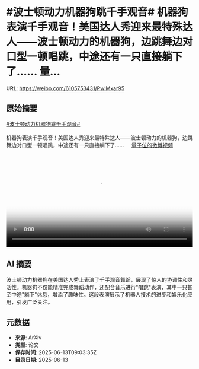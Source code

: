 # #波士顿动力机器狗跳千手观音# 机器狗表演千手观音！美国达人秀迎来最特殊达人——波士顿动力的机器狗，边跳舞边对口型一顿唱跳，中途还有一只直接躺下了…… 量...

**URL**: https://weibo.com/6105753431/PwlMxar95

## 原始摘要

<a href="https://m.weibo.cn/search?containerid=231522type%3D1%26t%3D10%26q%3D%23%E6%B3%A2%E5%A3%AB%E9%A1%BF%E5%8A%A8%E5%8A%9B%E6%9C%BA%E5%99%A8%E7%8B%97%E8%B7%B3%E5%8D%83%E6%89%8B%E8%A7%82%E9%9F%B3%23&amp;extparam=%23%E6%B3%A2%E5%A3%AB%E9%A1%BF%E5%8A%A8%E5%8A%9B%E6%9C%BA%E5%99%A8%E7%8B%97%E8%B7%B3%E5%8D%83%E6%89%8B%E8%A7%82%E9%9F%B3%23" data-hide=""><span class="surl-text">#波士顿动力机器狗跳千手观音#</span></a>   <br><br>机器狗表演千手观音！美国达人秀迎来最特殊达人——波士顿动力的机器狗，边跳舞边对口型一顿唱跳，中途还有一只直接躺下了…… <a href="https://video.weibo.com/show?fid=1034:5177096931311675" data-hide=""><span class="url-icon"><img style="width: 1rem;height: 1rem" src="https://h5.sinaimg.cn/upload/2015/09/25/3/timeline_card_small_video_default.png" referrerpolicy="no-referrer"></span><span class="surl-text">量子位的微博视频</span></a> <br clear="both"><div style="clear: both"></div><video controls="controls" poster="https://tvax4.sinaimg.cn/orj480/006Fd7o3ly1i2dr2sbil7j30u01hc75u.jpg" style="width: 100%"><source src="https://f.video.weibocdn.com/o0/2097LjLUlx08p0Fqeq0U01041200cjTU0E010.mp4?label=mp4_720p&amp;template=720x1280.24.0&amp;ori=0&amp;ps=1CwnkDw1GXwCQx&amp;Expires=1749808966&amp;ssig=gIzW4fST6z&amp;KID=unistore,video"><source src="https://f.video.weibocdn.com/o0/bfGlVRYGlx08p0FoSCoM010412007F5k0E010.mp4?label=mp4_hd&amp;template=540x960.24.0&amp;ori=0&amp;ps=1CwnkDw1GXwCQx&amp;Expires=1749808966&amp;ssig=55Zp5zF4It&amp;KID=unistore,video"><source src="https://f.video.weibocdn.com/o0/qKJQ7iTylx08p0FoOrVm010412004mNL0E010.mp4?label=mp4_ld&amp;template=360x640.24.0&amp;ori=0&amp;ps=1CwnkDw1GXwCQx&amp;Expires=1749808966&amp;ssig=uJKOlgGCk7&amp;KID=unistore,video"><p>视频无法显示，请前往<a href="https://video.weibo.com/show?fid=1034%3A5177096931311675" target="_blank" rel="noopener noreferrer">微博视频</a>观看。</p></video>

## AI 摘要

波士顿动力机器狗在美国达人秀上表演了千手观音舞蹈，展现了惊人的协调性和灵活性。机器狗不仅能精准完成舞蹈动作，还配合音乐进行"唱跳"表演，其中一只甚至中途"躺下"休息，增添了趣味性。这段表演展示了机器人技术的进步和娱乐化应用，引发广泛关注。

## 元数据

- **来源**: ArXiv
- **类型**: 论文
- **保存时间**: 2025-06-13T09:03:35Z
- **目录日期**: 2025-06-13
